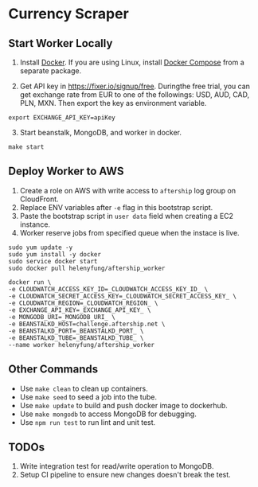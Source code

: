 # Currency Scraper
## Start Worker Locally
1. Install [Docker](https://docs.docker.com/install/). If you are using Linux, install [Docker Compose](https://docs.docker.com/compose/install/) from a separate package.

2. Get API key in https://fixer.io/signup/free. Duringthe free trial, you can get exchange rate from EUR to one of the followings: USD, AUD, CAD, PLN, MXN. Then export the key as environment variable.
```
export EXCHANGE_API_KEY=apiKey
```

3. Start beanstalk, MongoDB, and worker in docker.
```
make start
```

## Deploy Worker to AWS
1. Create a role on AWS with write access to `aftership` log group on CloudFront.
2. Replace ENV variables after `-e` flag in this bootstrap script.
3. Paste the bootstrap script in `user data` field when creating a EC2 instance.
4. Worker reserve jobs from specified queue when the instace is live.

```
sudo yum update -y
sudo yum install -y docker
sudo service docker start
sudo docker pull helenyfung/aftership_worker

docker run \
-e CLOUDWATCH_ACCESS_KEY_ID=_CLOUDWATCH_ACCESS_KEY_ID_ \
-e CLOUDWATCH_SECRET_ACCESS_KEY=_CLOUDWATCH_SECRET_ACCESS_KEY_ \
-e CLOUDWATCH_REGION=_CLOUDWATCH_REGION_ \
-e EXCHANGE_API_KEY=_EXCHANGE_API_KEY_ \
-e MONGODB_URI=_MONGODB_URI_ \
-e BEANSTALKD_HOST=challenge.aftership.net \
-e BEANSTALKD_PORT=_BEANSTALKD_PORT_ \
-e BEANSTALKD_TUBE=_BEANSTALKD_TUBE_ \
--name worker helenyfung/aftership_worker
```

## Other Commands
- Use `make clean` to clean up containers.
- Use `make seed` to seed a job into the tube.
- Use `make update` to build and push docker image to dockerhub.
- Use `make mongodb` to access MongoDB for debugging.
- Use `npm run test` to run lint and unit test.

## TODOs
1. Write integration test for read/write operation to MongoDB.
2. Setup CI pipeline to ensure new changes doesn't break the test.
